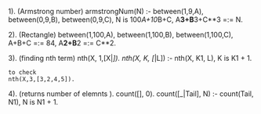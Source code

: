 1). (Armstrong number)
armstrongNum(N) :-
	between(1,9,A), between(0,9,B), between(0,9,C),
	N is 100*A+10*B+C,
	A**3+B**3+C**3 =:= N.

2). (Rectangle)
between(1,100,A),
	between(1,100,B),
	between(1,100,C),
	A+B+C =:= 84,
	A**2+B**2 =:= C**2.

3). (finding nth term)
nth(X, 1,[X|_]).
nth(X, K, [_|L]) :- nth(X, K1, L),
    K is K1 + 1.
    
    to check
    nth(X,3,[3,2,4,5]).

4). (returns number of elemnts ).
count([], 0).
count([_|Tail], N) :- count(Tail, N1), N is N1 + 1.
